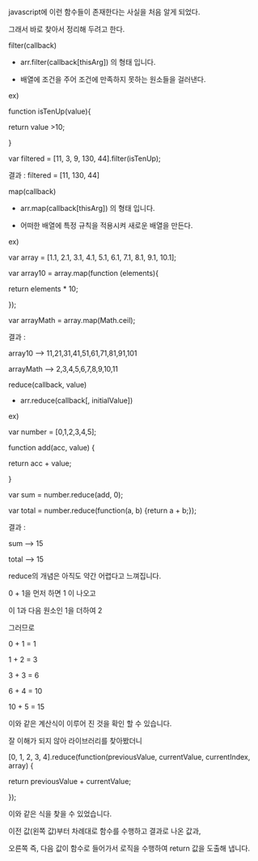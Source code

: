 javascript에 이런 함수들이 존재한다는 사실을 처음 알게 되었다.

그래서 바로 찾아서 정리해 두려고 한다.



filter(callback)

 - arr.filter(callback[thisArg]) 의 형태 입니다.

 - 배열에 조건을 주어 조건에 만족하지 못하는 원소들을 걸러낸다.



ex)

function isTenUp(value){

 return value >10;

}

var filtered = [11, 3, 9, 130, 44].filter(isTenUp);



결과  : filtered = [11, 130, 44]







map(callback)

 - arr.map(callback[thisArg]) 의 형태 입니다.

 - 어떠한 배열에 특정 규칙을 적용시켜 새로운 배열을 만든다.



ex)

var array = [1.1, 2.1, 3.1, 4.1, 5.1, 6.1, 7.1, 8.1, 9.1, 10.1];

var array10 = array.map(function (elements){

return elements * 10;

});

var arrayMath = array.map(Math.ceil);



결과 :

array10 --> 11,21,31,41,51,61,71,81,91,101

arrayMath --> 2,3,4,5,6,7,8,9,10,11







reduce(callback, value)

 - arr.reduce(callback[, initialValue])



ex)

var number = [0,1,2,3,4,5];

function add(acc, value) {

return acc + value;

}

var sum = number.reduce(add, 0);

var total = number.reduce(function(a, b) {return a + b;});



결과 :

sum --> 15

total --> 15



reduce의 개념은 아직도 약간 어렵다고 느껴집니다.

0 + 1을 먼저 하면 1 이 나오고 

이 1과 다음 원소인 1을 더하여 2



그러므로



0 + 1 = 1

1 + 2 = 3

3 + 3 = 6

6 + 4 = 10

10 + 5 = 15



이와 같은 계산식이 이루어 진 것을 확인 할 수 있습니다.



잘 이해가 되지 않아 라이브러리를 찾아봤더니

 [0, 1, 2, 3, 4].reduce(function(previousValue, currentValue, currentIndex, array) {

  return previousValue + currentValue;

});



이와 같은 식을 찾을 수 있었습니다.

이전 값(왼쪽 값)부터 차례대로 함수를 수행하고 결과로 나온 값과,

오른쪽 즉, 다음 값이 함수로 들어가서 로직을 수행하여 return 값을 도출해 냅니다.




